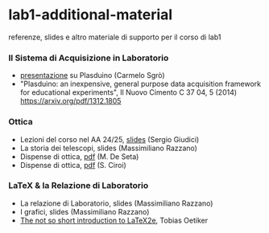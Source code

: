 # lab1-additional-material
referenze, slides e altro materiale di supporto per il corso di lab1

### Il Sistema di Acquisizione in Laboratorio
- [presentazione](https://github.com/unipi-physics-labs/lab1-additional-material/blob/main/plasduino_seminario.pdf) su Plasduino (Carmelo Sgrò) 
- "Plasduino: an inexpensive, general purpose data acquisition framework for educational experiments", Il Nuovo Cimento C 37 04, 5 (2014) https://arxiv.org/pdf/1312.1805

### Ottica
- Lezioni del corso nel AA 24/25, [slides](https://github.com/unipi-physics-labs/lab1-additional-material/blob/main/OtticaGiudici.pdf) (Sergio Giudici)
- La storia dei telescopi, slides (Massimiliano Razzano)
- Dispense di ottica, [pdf](https://github.com/unipi-physics-labs/lab1-additional-material/blob/main/DeSeta.pdf) (M. De Seta)
- Dispense di ottica, [pdf](https://github.com/unipi-physics-labs/lab1-additional-material/blob/main/Ciroi.pdf) (S. Ciroi)

### LaTeX & la Relazione di Laboratorio
- La relazione di Laboratorio, slides (Massimiliano Razzano)
- I grafici, slides (Massimiliano Razzano)
- [The not so short introduction to LaTeX2e](https://tobi.oetiker.ch/lshort/lshort.pdf), Tobias Oetiker